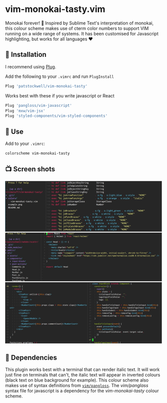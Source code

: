 # vim-monokai-tasty.vim

Monokai forever! :tada: Inspired by Sublime Text's interpretation of monokai, this colour scheme makes use of cterm color numbers to support VIM running on a wide range of systems.
It has been customised for Javascript highlighting, but works for all languages :heart:

## :electric_plug: Installation

I recommend using [Plug](https://github.com/junegunn/vim-plug).

Add the following to your `.vimrc` and run `PlugInstall`

```javascript
Plug 'patstockwell/vim-monokai-tasty'
```

Works best with these if you write javascript or React
```javascript
Plug 'pangloss/vim-javascript'
Plug 'mxw/vim-jsx'
Plug 'styled-components/vim-styled-components'
```

## :wolf: Use

Add to your `.vimrc`:

```
colorscheme vim-monokai-tasty
```

## :tv: Screen shots

![](./example1.png)
![](./example2.png)
![](./example3.png)

## :hammer: Dependencies
This plugin works best with a terminal that can render italic text. It will work just fine on terminals that can't, the italic text will appear in inverted colours (black text on blue background for example).
This colour scheme also makes use of syntax definitions from [`vim/pangloss`](https://github.com/pangloss/vim-javascript). The _vim/panglass_ syntax file for javascript is a dependency for the _vim-monokai-tasty_ colour scheme.

